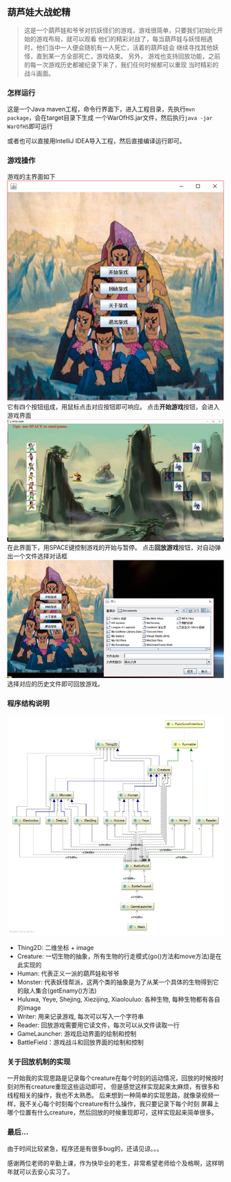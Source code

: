 
## 葫芦娃大战蛇精

> 这是一个葫芦娃和爷爷对抗妖怪们的游戏，游戏很简单，只要我们初始化开始的游戏布局，就可以观看
> 他们的精彩对战了，每当葫芦娃与妖怪相遇时，他们当中一人便会随机有一人死亡，活着的葫芦娃会
> 继续寻找其他妖怪，直到某一方全部死亡，游戏结束。
> 另外， 游戏也支持回放功能，之前的每一次游戏历史都被纪录下来了，我们任何时候都可以重现
> 当时精彩的战斗画面。

### 怎样运行

这是一个Java maven工程，命令行界面下，进入工程目录，先执行`mvn package`，会在target目录下生成
一个WarOfHS.jar文件，然后执行`java -jar WarOfHS`即可运行

或者也可以直接用IntelliJ IDEA导入工程，然后直接编译运行即可。

### 游戏操作
游戏的主界面如下
![主界面](scrshot/main.png)
它有四个按钮组成，用鼠标点击对应按钮即可响应。
点击**开始游戏**按钮，会进入游戏界面
![游戏界面](scrshot/battle.png)
在此界面下，用SPACE键控制游戏的开始与暂停。
点击**回放游戏**按钮，对自动弹出一个文件选择对话框
![游戏回放](scrshot/replay.png)
选择对应的历史文件即可回放游戏。

### 程序结构说明

![程序框架图](scrshot/framework.png)

* Thing2D: 二维坐标 + image 
* Creature: 一切生物的抽象，所有生物的行走模式(go()方法和move方法)是在此实现的
* Human: 代表正义一派的葫芦娃和爷爷
* Monster: 代表妖怪帮派，这两个类的抽象是为了从某一个具体的生物得到它的敌人集合(getEnamy()方法)
* Huluwa, Yeye, Shejing, Xiezijing, Xiaolouluo: 各种生物, 每种生物都有各自的image
* Writer: 用来记录游戏, 每次可以写入一个字符串
* Reader: 回放游戏需要用它读文件，每次可以从文件读取一行
* GameLauncher: 游戏启动界面的绘制和控制
* BattleField：游戏战斗和回放界面的绘制和控制

### 关于回放机制的实现
一开始我的实现思路是记录每个creature在每个时刻的运动情况，回放的时候按时刻对所有creature重现这些运动即可，
但是感觉这样实现起来太麻烦，有很多和线程相关的操作，我也不太熟悉。
后来想到一种简单的实现思路，就像录视频一样，我不关心每个时刻每个creature有什么操作，我只要记录下每个时刻
屏幕上哪个位置有什么creature，然后回放的时候重现即可，这样实现起来简单很多。

### 最后...
由于时间比较紧急，程序还是有很多bug的，还请见谅。。。

感谢两位老师的辛勤上课，作为快毕业的老生，非常希望老师给个及格啊，这样明年就可以去安心实习了。



